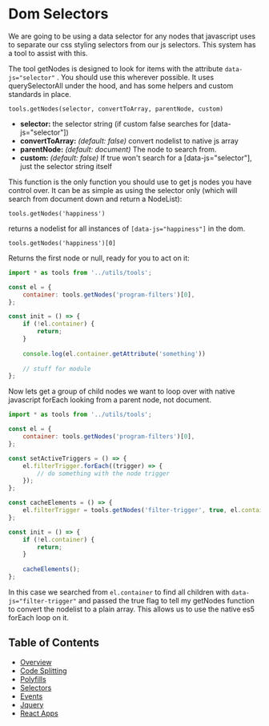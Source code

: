 # Dom Selectors

 We are going to be using a data selector for any nodes that javascript uses to separate our css styling selectors from our js selectors. This system has a tool to assist with this.

The tool getNodes is designed to look for items with the attribute `data-js="selector"` . You should use this wherever possible. It uses querySelectorAll under the hood, and has some helpers and custom standards in place.

`tools.getNodes(selector, convertToArray, parentNode, custom)`

* **selector:** the selector string (if custom false searches for [data-js="selector"])
* **convertToArray:** _(default: false)_ convert nodelist to native js array
* **parentNode:** _(default: document)_ The node to search from.
* **custom:** _(default: false)_ If true won't search for a [data-js="selector"], just the selector string itself

This function is the only function you should use to get js nodes you have control over. It can be as simple as using the selector only (which will search from document down and return a NodeList):

`tools.getNodes('happiness')` 

returns a nodelist for all instances of `[data-js="happiness"]` in the dom. 

`tools.getNodes('happiness')[0]` 

Returns the first node or null, ready for you to act on it:

``` javascript
import * as tools from '../utils/tools';

const el = {
	container: tools.getNodes('program-filters')[0],
};

const init = () => {
	if (!el.container) {
		return;
	}
	
	console.log(el.container.getAttribute('something'))
	
	// stuff for module
};
```

Now lets get a group of child nodes we want to loop over with native javascript forEach looking from a parent node, not document.

``` javascript
import * as tools from '../utils/tools';

const el = {
	container: tools.getNodes('program-filters')[0],
};

const setActiveTriggers = () => {
	el.filterTrigger.forEach((trigger) => {
		// do something with the node trigger
	});
};

const cacheElements = () => {
	el.filterTrigger = tools.getNodes('filter-trigger', true, el.container);
};

const init = () => {
	if (!el.container) {
		return;
	}
	
	cacheElements();
};

```

In this case we searched from `el.container` to find all children with `data-js="filter-trigger"` and passed the true flag to tell my getNodes function to convert the nodelist to a plain array. This allows us to use the native es5 forEach loop on it.

## Table of Contents

* [Overview](/docs/theme/js/README.md)
* [Code Splitting](/docs/theme/js/code-splitting.md)
* [Polyfills](/docs/theme/js/polyfills.md)
* [Selectors](/docs/theme/js/selectors.md)
* [Events](/docs/theme/js/events.md)
* [Jquery](/docs/theme/js/jquery.md)
* [React Apps](/docs/theme/js/react-apps.md)